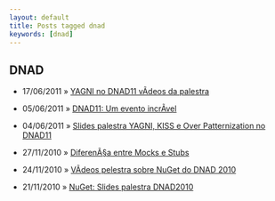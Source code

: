 ```yaml
---
layout: default
title: Posts tagged dnad
keywords: [dnad]
---
```

<h2 class="category">DNAD</h2>
<ul class="posts">
<li>
<p>
<span class="date">17/06/2011</span> &raquo;
<a href="/blog/yagni-no-dnad11-videos-da-palestra">YAGNI no DNAD11 vÃ­deos da palestra</a>
</p>
</li>
<li>
<p>
<span class="date">05/06/2011</span> &raquo;
<a href="/blog/dnad11-um-evento-incrivel">DNAD11: Um evento incrÃ­vel</a>
</p>
</li>
<li>
<p>
<span class="date">04/06/2011</span> &raquo;
<a href="/blog/slides-palestra-yagni-kiss-e-over-patternization-no-dnad11">Slides palestra YAGNI, KISS e Over Patternization no DNAD11</a>
</p>
</li>
<li>
<p>
<span class="date">27/11/2010</span> &raquo;
<a href="/blog/diferenca-entre-mocks-e-stubs">DiferenÃ§a entre Mocks e Stubs</a>
</p>
</li>
<li>
<p>
<span class="date">24/11/2010</span> &raquo;
<a href="/blog/videos-pelestra-sobre-nuget-do-dnad-2010">VÃ­deos pelestra sobre NuGet do DNAD 2010</a>
</p>
</li>
<li>
<p>
<span class="date">21/11/2010</span> &raquo;
<a href="/blog/nuget-slides-palestra-dnad2010">NuGet: Slides palestra DNAD2010</a>
</p>
</li>
</ul>
